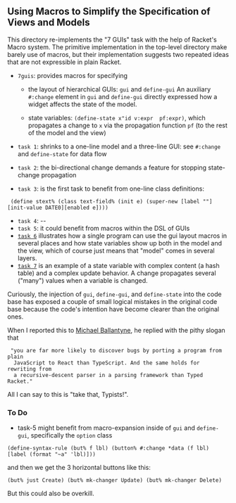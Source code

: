 ## Using Macros to Simplify the Specification of Views and Models 

This directory re-implements the "7 GUIs" task with the help of Racket's
Macro system. The primitive implementation in the top-level directory make
barely use of macros, but their implementation suggests two repeated ideas
that are not expressible in plain Racket. 

- `7guis`: provides macros for specifying
  - the layout of hierarchical GUIs: `gui` and `define-gui`
    An auxiliary `#:change` element in `gui` and `define-gui` directly
    expressed how a widget affects the state of the model. 

  - state variables: `(define-state x"id v:expr  pf:expr)`, which propagates a change 
    to `x` via the propagation function `pf` (to the rest of the model and the view)

- `task 1`: shrinks to a one-line model and a three-line GUI: see `#:change` and `define-state` for data flow 
- `task 2`: the bi-directional change demands a feature for stopping state-change propagation 
- `task 3`: is the first task to benefit from one-line class definitions: 
 ```
  (define stext% (class text-field% (init e) (super-new [label ""][init-value DATE0][enabled e])))
 ```
- `task 4`: --
- `task 5`: it could benefit from macros within the DSL of GUIs
- [`task 6`](task-6.rkt) illustrates how a single program can use the gui layout macros in
  several places and how state variables show up both in the model and the
  view, which of course just means that "model" comes in several layers. 
- [`task 7`](task-7.rkt) is an example of a state variable with complex content
  (a hash table) and a complex update behavior. A change propagates several
  ("many") values when a variable is changed.

Curiously, the injection of `gui`, `define-gui`, and `define-state` into
the code base has exposed a couple of small logical mistakes in the
original code base because the code's intention have become clearer than
the original ones. 

When I reported this to [Michael Ballantyne](http://mballantyne.net), he
replied with the pithy slogan that

	 "you are far more likely to discover bugs by porting a program from plain
	  JavaScript to React than TypeScript. And the same holds for rewriting from
	  a recursive-descent parser in a parsing framework than Typed Racket."

All I can say to this is "take that, Typists!". 

### To Do

- task-5 might benefit from macro-expansion inside of `gui` and
  `define-gui`, specifically the `option` class

```
(define-syntax-rule (but% f lbl) (button% #:change *data (f lbl) [label (format "~a" 'lbl)]))
```

and then we get the 3 horizontal buttons like this:

```
(but% just Create) (but% mk-changer Update) (but% mk-changer Delete)  
```
But this could also be overkill. 
